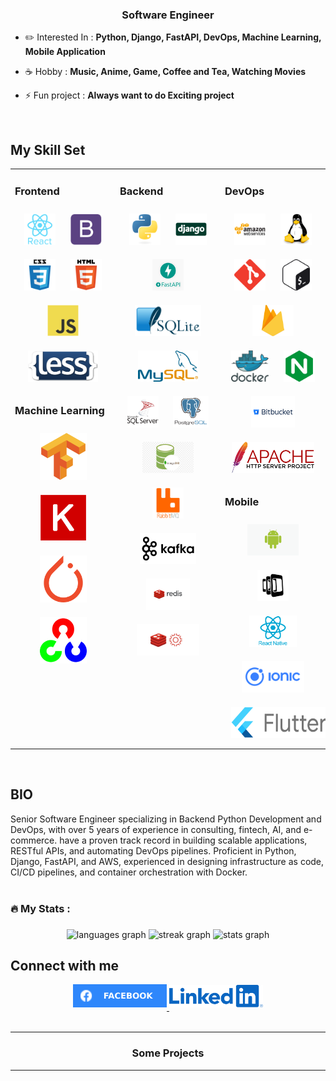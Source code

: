 ### **<div align="center">Software Engineer</div>**

- ✏️ Interested In : **Python, Django, FastAPI, DevOps, Machine Learning, Mobile Application**


- ☕ Hobby : **Music, Anime, Game, Coffee and Tea, Watching Movies**


- ⚡ Fun project : **Always want to do Exciting project**

<br/>  

## My Skill Set

<table><tr><td valign="top" width="33%">

### Frontend

<div align="center">  
<img style="margin: 10px" src="images/front-end/react.svg" alt="React" height="50" />  
<img style="margin: 10px" src="images/front-end/bootstrap.svg" alt="Bootstrap" height="50" />  
<img style="margin: 10px" src="images/front-end/css3.svg" alt="CSS3" height="50" />  
<img style="margin: 10px" src="images/front-end/html5.svg" alt="HTML5" height="50" />  
<img style="margin: 10px" src="images/front-end/javascript.svg" alt="JavaScript" height="50" />
<img style="margin: 10px" src="images/front-end/less_logo.png" alt="less" height="50" />
</div>  

### Machine Learning

<div align="center">  
<img style="margin: 10px" src="images/machine-learning/tensorflow.svg" alt="TensorFlow" height="75" />  
<img style="margin: 10px" src="images/machine-learning/keras.png" alt="Keras" height="75" />  
<img style="margin: 10px" src="images/machine-learning/pytorch.svg" alt="pytorch" height="75" />  
<img style="margin: 10px" src="images/machine-learning/opencv.svg" alt="OpenCV" height="75" />  
</div>

</td><td valign="top" width="33%">

### Backend

<div align="center">  
<img style="margin: 10px" src="images/back-end/python.svg" alt="Python" height="50" />  
<img style="margin: 10px" src="images/back-end/django.svg" alt="Django" height="50" />  
<img style="margin: 10px" src="images/back-end/fastapi.jpg" alt="FastAPI" height="50">
<img style="margin: 10px" src="images/back-end/SQLite.png" alt="SQLite" height="50" />  
<img style="margin: 10px" src="images/back-end/mysql.svg" alt="MySql" height="50" />  
<img style="margin: 10px" src="images/back-end/sql.svg" alt="SQL" height="50" />  
<img style="margin: 10px" src="images/back-end/postgresql.svg" alt="Postgresql" height="50" />
<img style="margin: 10px" src="images/back-end/mongo_db.png" alt="MongoDB" height="50">
<img style="margin: 10px" src="images/back-end/rabbitmq.png" alt="RabbitMQ" height="50">
<img style="margin: 10px" src="images/back-end/kafka.png" alt="Kafka" height="50">
<img style="margin: 10px" src="images/back-end/redis.png" alt="Redis" height="50">
<img style="margin: 10px" src="images/back-end/redis_gears.png" alt="RedisGears" height="50">
</div>


</td><td valign="top" width="33%">

### DevOps

<div align="center">  
<img style="margin: 10px" src="images/devops/amazonwebservices.svg" alt="AWS" height="50" />  
<img style="margin: 10px" src="images/devops/linux.svg" alt="Linux" height="50" />  
<img style="margin: 10px" src="images/devops/git.svg" alt="Git" height="50" />  
<img style="margin: 10px" src="images/devops/gnu_bash.svg" alt="Bash" height="50" />  
<img style="margin: 10px" src="images/devops/firebase.png" alt="Firebase" height="50" /> 
<img style="margin: 10px" src="images/devops/docker.svg" alt="Docker" height="50" />  
<img style="margin: 10px" src="images/devops/nginx.svg" alt="Nginx" height="50" />  
<img style="margin: 10px" src="images/devops/bitbucket.png" alt="Bitbucket" height="50" />
<img style="margin: 10px" src="images/devops/apache.svg" alt="apache" height="50" />
</div>  

### Mobile

<div align="center">  
<img style="margin: 10px" src="images/mobile/android.png" alt="Ionic" height="50" />
<img style="margin: 10px" src="images/mobile/phonegap.svg" alt="Phonegap" height="50" />  
<img style="margin: 10px" src="images/mobile/react_native.png" alt="ReactNative" height="50" />
<img style="margin: 10px" src="images/mobile/ionic.svg" alt="Ionic" height="50" />
<img style="margin: 10px" src="images/mobile/flutter.png" alt="Flutter" height="50" />
</div>

</td></tr></table>  

<br/>  

## BIO

<div>
Senior Software Engineer specializing in Backend Python Development and DevOps, with over 5 years of experience in consulting, fintech, AI,
and e-commerce. have a proven track record in building scalable applications, RESTful APIs, and automating DevOps pipelines. Proficient in
Python, Django, FastAPI, and AWS, experienced in designing infrastructure as code, CI/CD pipelines, and container orchestration with Docker.
</div>
<br/>  

###

<h3 align="left">🔥 My Stats :</h3>

###

<div align="center">
  <img src="https://github-readme-stats.vercel.app/api/top-langs?username=Eslam-M-Abdelaziz-0&locale=en&hide_title=false&layout=compact&card_width=350&langs_count=8&theme=dracula&hide_border=true&order=2" height="200" alt="languages graph"  />
  <img src="https://streak-stats.demolab.com?user=Eslam-M-Abdelaziz-0&locale=en&mode=daily&theme=dark&hide_border=true&border_radius=5&order=3" height="220" alt="streak graph"  />
  <img src="https://github-readme-stats.vercel.app/api?username=Eslam-M-Abdelaziz-0&hide_title=true&hide_rank=false&show_icons=true&include_all_commits=true&count_private=true&disable_animations=false&theme=dracula&locale=en&hide_border=true&order=1" height="250" alt="stats graph"  />
</div>

###

## Connect with me

<div align="center">
<a href="https://www.facebook.com/en.eslam.abdelaziz/" target="_blank">
<img src="images/connect/facebook.svg" width="150px" alt=facebook style="margin-bottom: 5px;" />
</a>
<a href="https://www.linkedin.com/in/eslam-m-abdelaziz/" target="_blank">
<img src="images/connect/linkedin.png" width="150px" alt="Linked In" style="margin-bottom: 5px;" />
</a>

</div>  

<br/>  

---

### **<div align="center">Some Projects</div>**

---
